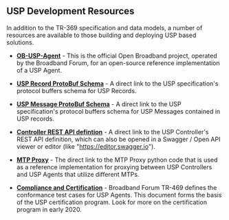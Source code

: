 
## USP Development Resources

In addition to the TR-369 specification and data models, a number of resources are available to those building and deploying USP based solutions.

* **[OB-USP-Agent](https://github.com/BroadbandForum/obuspa)** - This is the official Open Broadband project, operated by the Broadband Forum, for an open-source reference implementation of a USP Agent.

* **[USP Record ProtoBuf Schema](https://usp.technology/specification/usp-record-1-1.proto)** - A direct link to the USP specification's protocol buffers schema for USP Records.

* **[USP Message ProtoBuf Schema](https://usp.technology/specification/usp-msg-1-1.proto)** - A direct link to the USP specification's protocol buffers schema for USP Messages contained in USP records.

* **[Controller REST API defintion](https://github.com/BroadbandForum/usp/blob/master/api/swagger-usp-controller-v1.yaml)** - A direct link to the USP Controller's REST API definition, which can also be opened in a Swagger / Open API viewer or editor (like "https://editor.swagger.io").

* **[MTP Proxy](https://github.com/BroadbandForum/usp/tree/master/mtp-proxy)** - The direct link to the MTP Proxy python code that is used as a reference implementation for proxying between USP Controllers and USP Agents that utilize different MTPs.

* **[Compliance and Certification](https://usp-compliance.broadband-forum.org/)** - Broadband Forum TR-469 defines the conformance test cases for USP Agents. This document forms the basis of the USP certification program. Look for more on the certification program in early 2020.
